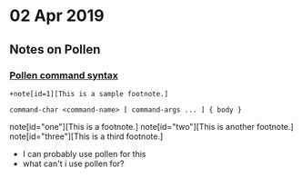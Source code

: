 # 02 Apr 2019

## Notes on Pollen

### [Pollen command syntax](https://docs.racket-lang.org/pollen/pollen-command-syntax.html)

```
+note[id=1][This is a sample footnote.]

command-char <command-name> [ command-args ... ] { body }
```

note[id="one"][This is a footnote.]
note[id="two"][This is another footnote.]
note[id="three"][This is a third footnote.]

- I can probably use pollen for this
- what can't i use pollen for?
